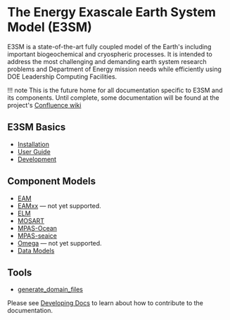 # The Energy Exascale Earth System Model (E3SM)

E3SM is a state-of-the-art fully coupled model of the Earth's including important biogeochemical
and cryospheric processes. It is intended to address the most challenging and demanding earth system 
research problems and Department of Energy mission needs while efficiently using DOE Leadership Computing Facilities.

!!! note
    This is the future home for all documentation specific to E3SM and its components. Until complete,
    some documentation will be found at the project's
    [Confluence wiki](https://acme-climate.atlassian.net/wiki/spaces/DOC/overview)

## E3SM Basics

- [Installation](installation.md)
- [User Guide](user-guide/index.md)
- [Development](dev-guide/index.md)

## Component Models

- [EAM](./EAM/index.md)
- [EAMxx](./EAMxx/index.md) — not yet supported.
- [ELM](./ELM/index.md)
- [MOSART](./MOSART/index.md)
- [MPAS-Ocean](./MPAS-Ocean/index.md)
- [MPAS-seaice](./MPAS-seaice/index.md)
- [Omega](https://docs.e3sm.org/Omega/omega/) — not yet supported.
- [Data Models](./Data-Models/index.md)

## Tools

- [generate_domain_files](./generate_domain_files/index.md)

Please see [Developing Docs](https://acme-climate.atlassian.net/wiki/spaces/DOC/pages/3924787306/Developing+Documentation) to learn about how to contribute to the documentation.
